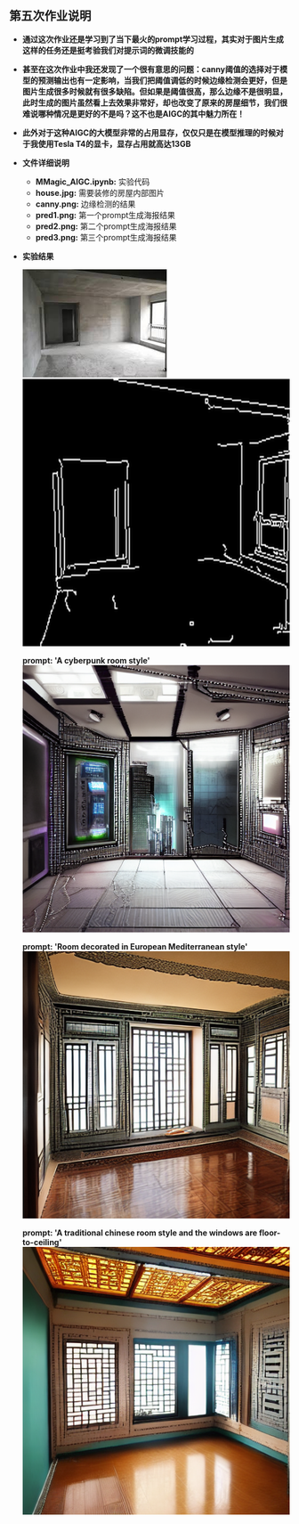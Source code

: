 ## 第五次作业说明

- **通过这次作业还是学习到了当下最火的prompt学习过程，其实对于图片生成这样的任务还是挺考验我们对提示词的微调技能的**
- **甚至在这次作业中我还发现了一个很有意思的问题：canny阈值的选择对于模型的预测输出也有一定影响，当我们把阈值调低的时候边缘检测会更好，但是图片生成很多时候就有很多缺陷。但如果是阈值很高，那么边缘不是很明显，此时生成的图片虽然看上去效果非常好，却也改变了原来的房屋细节，我们很难说哪种情况是更好的不是吗？这不也是AIGC的其中魅力所在！**
- **此外对于这种AIGC的大模型非常的占用显存，仅仅只是在模型推理的时候对于我使用Tesla T4的显卡，显存占用就高达13GB**

- **文件详细说明**

    - **MMagic_AIGC.ipynb:** 实验代码
    - **house.jpg:** 需要装修的房屋内部图片
    - **canny.png:** 边缘检测的结果
    - **pred1.png:** 第一个prompt生成海报结果
    - **pred2.png:** 第二个prompt生成海报结果
    - **pred3.png:** 第三个prompt生成海报结果

- **实验结果**

    ![img](house.jpg)
    ![img](canny.png)

    **prompt: 'A cyberpunk room style'**
    ![img](pred1.png)

    **prompt: 'Room decorated in European Mediterranean style'**
    ![img](pred2.png)

    **prompt: 'A traditional chinese room style and the windows are floor-to-ceiling'**
    ![img](pred3.png)